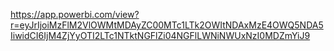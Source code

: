 https://app.powerbi.com/view?r=eyJrIjoiMzFlM2VlOWMtMDAyZC00MTc1LTk2OWItNDAxMzE4OWQ5NDA5IiwidCI6IjM4ZjYyOTI2LTc1NTktNGFlZi04NGFlLWNiNWUxNzI0MDZmYiJ9
